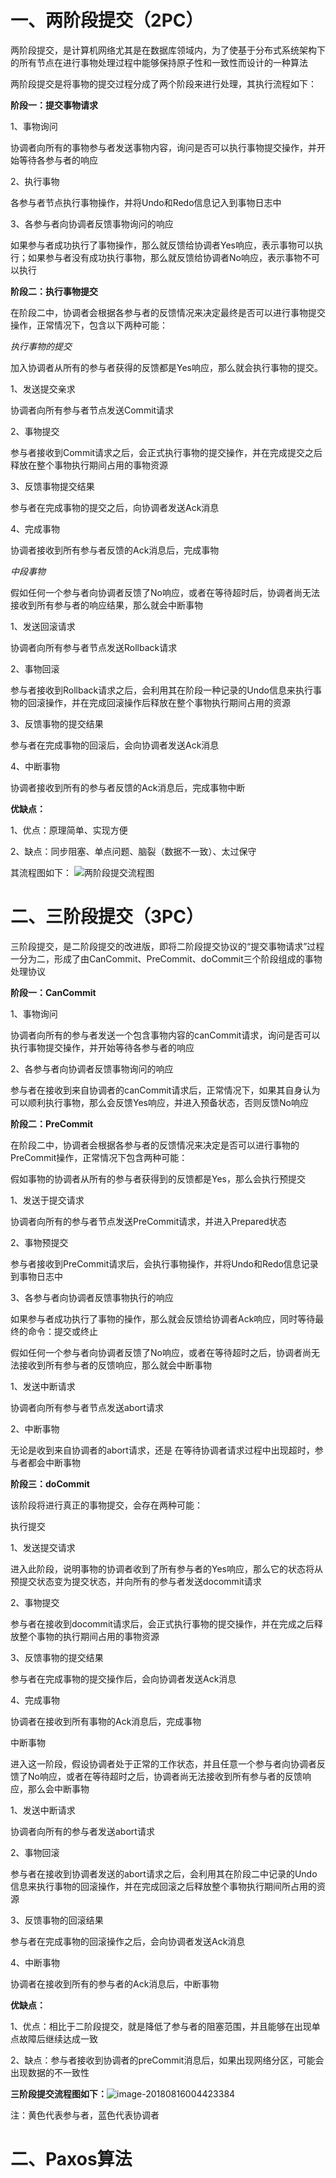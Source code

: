 # 一、两阶段提交（2PC）

两阶段提交，是计算机网络尤其是在数据库领域内，为了使基于分布式系统架构下的所有节点在进行事物处理过程中能够保持原子性和一致性而设计的一种算法

两阶段提交是将事物的提交过程分成了两个阶段来进行处理，其执行流程如下：

**阶段一：提交事物请求**

1、事物询问

协调者向所有的事物参与者发送事物内容，询问是否可以执行事物提交操作，并开始等待各参与者的响应

2、执行事物

各参与者节点执行事物操作，并将Undo和Redo信息记入到事物日志中

3、各参与者向协调者反馈事物询问的响应

如果参与者成功执行了事物操作，那么就反馈给协调者Yes响应，表示事物可以执行；如果参与者没有成功执行事物，那么就反馈给协调者No响应，表示事物不可以执行

**阶段二：执行事物提交**

在阶段二中，协调者会根据各参与者的反馈情况来决定最终是否可以进行事物提交操作，正常情况下，包含以下两种可能：

*执行事物的提交*

加入协调者从所有的参与者获得的反馈都是Yes响应，那么就会执行事物的提交。

1、发送提交亲求

协调者向所有参与者节点发送Commit请求

2、事物提交

参与者接收到Commit请求之后，会正式执行事物的提交操作，并在完成提交之后释放在整个事物执行期间占用的事物资源

3、反馈事物提交结果

参与者在完成事物的提交之后，向协调者发送Ack消息

4、完成事物

协调者接收到所有参与者反馈的Ack消息后，完成事物

*中段事物*

假如任何一个参与者向协调者反馈了No响应，或者在等待超时后，协调者尚无法接收到所有参与者的响应结果，那么就会中断事物

1、发送回滚请求

协调者向所有参与者节点发送Rollback请求

2、事物回滚

参与者接收到Rollback请求之后，会利用其在阶段一种记录的Undo信息来执行事物的回滚操作，并在完成回滚操作后释放在整个事物执行期间占用的资源

3、反馈事物的提交结果

参与者在完成事物的回滚后，会向协调者发送Ack消息

4、中断事物

协调者接收到所有的参与者反馈的Ack消息后，完成事物中断

**优缺点：**

1、优点：原理简单、实现方便

2、缺点：同步阻塞、单点问题、脑裂（数据不一致）、太过保守

其流程图如下：
![两阶段提交流程图](../pictures/两阶段提交流程图.png)

# 二、三阶段提交（3PC）

三阶段提交，是二阶段提交的改进版，即将二阶段提交协议的“提交事物请求”过程一分为二，形成了由CanCommit、PreCommit、doCommit三个阶段组成的事物处理协议

**阶段一：CanCommit**

1、事物询问

协调者向所有的参与者发送一个包含事物内容的canCommit请求，询问是否可以执行事物提交操作，并开始等待各参与者的响应

2、各参与者向协调者反馈事物询问的响应

参与者在接收到来自协调者的canCommit请求后，正常情况下，如果其自身认为可以顺利执行事物，那么会反馈Yes响应，并进入预备状态，否则反馈No响应

**阶段二：PreCommit**

在阶段二中，协调者会根据各参与者的反馈情况来决定是否可以进行事物的PreCommit操作，正常情况下包含两种可能：

假如事物的协调者从所有的参与者获得到的反馈都是Yes，那么会执行预提交

1、发送于提交请求

协调者向所有的参与者节点发送PreCommit请求，并进入Prepared状态

2、事物预提交

参与者接收到PreCommit请求后，会执行事物操作，并将Undo和Redo信息记录到事物日志中

3、各参与者向协调者反馈事物执行的响应

如果参与者成功执行了事物的操作，那么就会反馈给协调者Ack响应，同时等待最终的命令：提交或终止

假如任何一个参与者向协调者反馈了No响应，或者在等待超时之后，协调者尚无法接收到所有参与者的反馈响应，那么就会中断事物

1、发送中断请求

协调者向所有参与者节点发送abort请求

2、中断事物

无论是收到来自协调者的abort请求，还是 在等待协调者请求过程中出现超时，参与者都会中断事物

**阶段三：doCommit**

该阶段将进行真正的事物提交，会存在两种可能：

执行提交

1、发送提交请求

进入此阶段，说明事物的协调者收到了所有参与者的Yes响应，那么它的状态将从预提交状态变为提交状态，并向所有的参与者发送docommit请求

2、事物提交

参与者在接收到docommit请求后，会正式执行事物的提交操作，并在完成之后释放整个事物的执行期间占用的事物资源

3、反馈事物的提交结果

参与者在完成事物的提交操作后，会向协调者发送Ack消息

4、完成事物

协调者在接收到所有事物的Ack消息后，完成事物

中断事物

进入这一阶段，假设协调者处于正常的工作状态，并且任意一个参与者向协调者反馈了No响应，或者在等待超时之后，协调者尚无法接收到所有参与者的反馈响应，那么会中断事物

1、发送中断请求

协调者向所有的参与者发送abort请求

2、事物回滚

参与者在接收到协调者发送的abort请求之后，会利用其在阶段二中记录的Undo信息来执行事物的回滚操作，并在完成回滚之后释放整个事物执行期间所占用的资源

3、反馈事物的回滚结果

参与者在完成事物的回滚操作之后，会向协调者发送Ack消息

4、中断事物

协调者在接收到所有的参与者的Ack消息后，中断事物

**优缺点：**

1、优点：相比于二阶段提交，就是降低了参与者的阻塞范围，并且能够在出现单点故障后继续达成一致

2、缺点：参与者接收到协调者的preCommit消息后，如果出现网络分区，可能会出现数据的不一致性

**三阶段提交流程图如下：**![image-20180816004423384](../pictures/三阶段提交流程图.png)

注：黄色代表参与者，蓝色代表协调者

# 二、Paxos算法